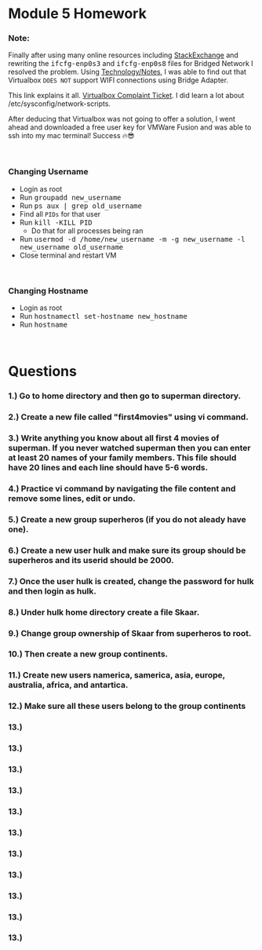 # **Module 5 Homework**

### **Note:** 

<p>

Finally after using many online resources including [StackExchange](https://superuser.com/questions/1313692/how-to-setup-a-bridge-connection-for-enp0s3-centos7-on-oracle-virtualbox) and rewriting the <kbd>ifcfg-enp0s3</kbd> and <kbd>ifcfg-enp0s8</kbd> files for Bridged Network I resolved the problem. Using [Technology/Notes](https://sites.google.com/site/technologyslashnotes/home/linux/configure-networks-centos7-on-virtualbox),  I was able to find out that Virtualbox `DOES NOT` support WIFI connections using Bridge Adapter. 

This link explains it all. [Virtualbox Complaint Ticket](https://www.virtualbox.org/ticket/10019). I did learn a lot about /etc/sysconfig/network-scripts.

</p> 

<p>

After deducing that Virtualbox was not going to offer a solution, I went ahead and downloaded a free user key for VMWare Fusion and was able to ssh into my mac terminal! Success 🔥😎

</p>


&nbsp;

### **Changing Username**
  * Login as root
  * Run <kbd>groupadd new_username</kbd>
  * Run <kbd>ps aux | grep old_username</kbd>
  * Find all `PIDs` for that user
  * Run <kbd>kill -KILL PID</kbd>
    * Do that for all processes being ran
  * Run <kbd>usermod -d /home/new_username -m -g new_username -l new_username old_username</kbd>
  * Close terminal and restart VM

&nbsp;

### **Changing Hostname**
  * Login as root
  * Run <kbd>hostnamectl set-hostname new_hostname</kbd>
  * Run <kbd>hostname</kbd>

&nbsp;

# **Questions**

### **1.)** Go to home directory and then go to superman directory.

### **2.)** Create a new file called "first4movies" using vi command.

### **3.)** Write anything you know about all first 4 movies of superman. If you never watched superman then you can enter at least 20 names of your family members. This file should have 20 lines and each line should have 5-6 words. 

### **4.)** Practice vi command by navigating the file content and remove some lines, edit or undo.

### **5.)** Create a new group superheros (if you do not aleady have one).

### **6.)** Create a new user hulk and make sure its group should be superheros and its userid should be 2000.

### **7.)** Once the user hulk is created, change the password for hulk and then login as hulk.

### **8.)** Under hulk home directory create a file Skaar.

### **9.)** Change group ownership of Skaar from superheros to root.

### **10.)** Then create a new group continents.

### **11.)** Create new users namerica, samerica, asia, europe, australia, africa, and antartica.

### **12.)** Make sure all these users belong to the group continents

### **13.)**
### **13.)**
### **13.)**
### **13.)**
### **13.)**
### **13.)**
### **13.)**
### **13.)**
### **13.)**
### **13.)**
### **13.)**


